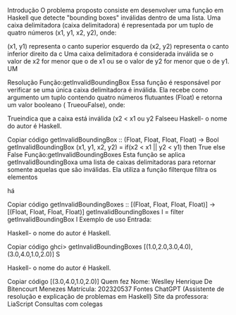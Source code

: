 Introdução
O problema proposto consiste em desenvolver uma função em Haskell que detecte "bounding boxes" inválidas dentro de uma lista. Uma caixa delimitadora (caixa delimitadora) é representada por um tuplo de quatro números (x1, y1, x2, y2), onde:

(x1, y1) representa o canto superior esquerdo da
(x2, y2) representa o canto inferior direito da c
Uma caixa delimitadora é considerada inválida se o valor de x2 for menor que o de x1 ou se o valor de y2 for menor que o de y1. UM

Resolução
Função:getInvalidBoundingBox
Essa função é responsável por verificar se uma única caixa delimitadora é inválida. Ela recebe como argumento um tuplo contendo quatro números flutuantes (Float) e retorna um valor booleano ( TrueouFalse), onde:

Trueindica que a caixa está inválida (x2 < x1 ou y2
Falseeu
Haskell- o nome do autor é Haskell.

Copiar código
getInvalidBoundingBox :: (Float, Float, Float, Float) -> Bool
getInvalidBoundingBox (x1, y1, x2, y2) = if(x2 < x1 || y2 < y1) then True else False
Função:getInvalidBoundingBoxes
Esta função se aplica getInvalidBoundingBoxa uma lista de caixas delimitadoras para retornar somente aquelas que são inválidas. Ela utiliza a função filterque filtra os elementos

há

Copiar código
getInvalidBoundingBoxes :: [(Float, Float, Float, Float)] -> [(Float, Float, Float, Float)]
getInvalidBoundingBoxes l = filter getInvalidBoundingBox l
Exemplo de uso
Entrada:

Haskell- o nome do autor é Haskell.

Copiar código
ghci> getInvalidBoundingBoxes [(1.0,2.0,3.0,4.0),(3.0,4.0,1.0,2.0)]
S

Haskell- o nome do autor é Haskell.

Copiar código
[(3.0,4.0,1.0,2.0)]
Quem fez
Nome: Weslley Henrique De Bitencourt Menezes
Matrícula: 202320537
Fontes
ChatGPT (Assistente de resolução e explicação de problemas em Haskell)
Site da professora: LiaScript
Consultas com colegas
